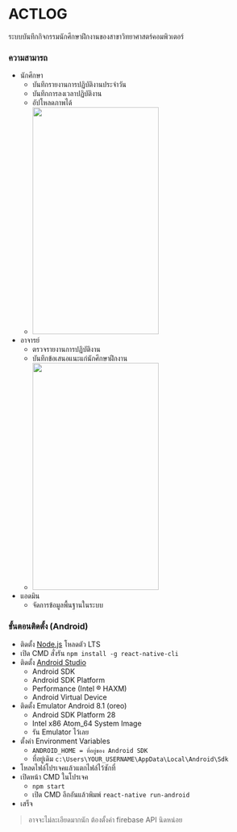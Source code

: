 # ACTLOG

ระบบบันทึกกิจกรรมนักศึกษาฝึกงานของสาขาวิทยาศาสตร์คอมพิวเตอร์

### ความสามารถ
* นักศึกษา
  - บันทึกรายงานการปฏิบัติงานประจำวัน
  - บันทึกการลงเวลาปฏิบัติงาน
  - อัปโหลดภาพได้
  - <img src="https://github.com/MrFermz/ACTLOG/blob/master/assets/Student.gif" width="250" height="450" />
* อาจารย์
  - ตรวจรายงานการปฏิบัติงาน
  - บันทึกข้อเสนอแนะแก่นักศึกษาฝึกงาน 
  - <img src="https://github.com/MrFermz/ACTLOG/blob/master/assets/Teacher.gif" width="250" height="450" />
* แอดมิน
  - จัดการข้อมูลพื้นฐานในระบบ

### ขั้นตอนติดตั้ง (Android)
* ติดตั้ง [Node.js](https://nodejs.org) โหลดตัว LTS
* เปิด CMD สั่งรัน ```npm install -g react-native-cli```
* ติดตั้ง [Android Studio](https://developer.android.com/studio/)
  - Android SDK
  - Android SDK Platform
  - Performance (Intel ® HAXM)
  - Android Virtual Device
* ติดตั้ง Emulator Android 8.1 (oreo)
  - Android SDK Platform 28
  - Intel x86 Atom_64 System Image
  - รัน Emulator ไว้เลย
* ตั้งค่า Environment Variables
  - ```ANDROID_HOME = ที่อยู่ของ Android SDK```
  - ที่อยู่เดิม ```c:\Users\YOUR_USERNAME\AppData\Local\Android\Sdk```
* โหลดไฟล์โปรเจคแล้วแตกไฟล์ไว้ซักที่
* เปิดหน้า CMD ในโปรเจค
  - ```npm start```
  - เปิด CMD อีกอันแล้วพิมพ์ ```react-native run-android```
* เสร็จ

>อาจจะไม่ละเอียดมากนัก ต้องตั้งค่า firebase API นิดหน่อย
